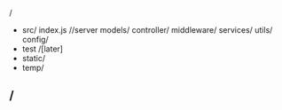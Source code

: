 /
- src/
    index.js //server
    models/
    controller/
    middleware/
    services/
    utils/
    config/
- test /[later]
- static/
- temp/

/
 - 